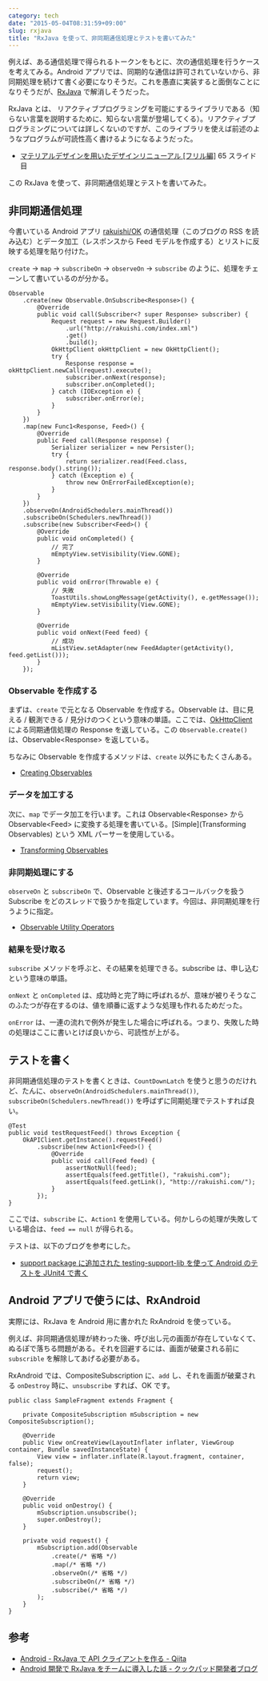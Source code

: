 ```yaml
---
category: tech
date: "2015-05-04T08:31:59+09:00"
slug: rxjava
title: "RxJava を使って、非同期通信処理とテストを書いてみた"
---
```


例えば、ある通信処理で得られるトークンをもとに、次の通信処理を行うケースを考えてみる。Android アプリでは、同期的な通信は許可されていないから、非同期処理を続けて書く必要になりそうだ。これを愚直に実装すると面倒なことになりそうだが、[RxJava](https://github.com/ReactiveX/RxJava) で解消しそうだった。

RxJava とは、
リアクティブプログラミングを可能にするライブラリである（知らない言葉を説明するために、知らない言葉が登場してくる）。リアクティブプログラミングについては詳しくないのですが、このライブラリを使えば前述のようなプログラムが可読性高く書けるようになるようだった。

- [マテリアルデザインを用いたデザインリニューアル [フリル編]](http://www.slideshare.net/yuki930/ss-47398513) 65 スライド目

この RxJava を使って、非同期通信処理とテストを書いてみた。

## 非同期通信処理

今書いている Android アプリ [rakuishi/OK](https://github.com/rakuishi/OK) の通信処理（このブログの RSS を読み込む）とデータ加工（レスポンスから Feed モデルを作成する）とリストに反映する処理を貼り付けた。

`create` → `map` → `subscribeOn` → `observeOn` → `subscribe` のように、処理をチェーンして書いているのが分かる。

    Observable
        .create(new Observable.OnSubscribe<Response>() {
            @Override
            public void call(Subscriber<? super Response> subscriber) {
                Request request = new Request.Builder()
                    .url("http://rakuishi.com/index.xml")
                    .get()
                    .build();
                OkHttpClient okHttpClient = new OkHttpClient();
                try {
                    Response response = okHttpClient.newCall(request).execute();
                    subscriber.onNext(response);
                    subscriber.onCompleted();
                } catch (IOException e) {
                    subscriber.onError(e);
                }
            }
        })
        .map(new Func1<Response, Feed>() {
            @Override
            public Feed call(Response response) {
                Serializer serializer = new Persister();
                try {
                    return serializer.read(Feed.class, response.body().string());
                } catch (Exception e) {
                    throw new OnErrorFailedException(e);
                }
            }
        })
        .observeOn(AndroidSchedulers.mainThread())
        .subscribeOn(Schedulers.newThread())
        .subscribe(new Subscriber<Feed>() {
            @Override
            public void onCompleted() {
                // 完了
                mEmptyView.setVisibility(View.GONE);
            }

            @Override
            public void onError(Throwable e) {
                // 失敗
                ToastUtils.showLongMessage(getActivity(), e.getMessage());
                mEmptyView.setVisibility(View.GONE);
            }

            @Override
            public void onNext(Feed feed) {
                // 成功
                mListView.setAdapter(new FeedAdapter(getActivity(), feed.getList()));
            }
        });

### Observable を作成する

まずは、`create` で元となる Observable を作成する。Observable は、目に見える / 観測できる / 見分けのつくという意味の単語。ここでは、[OkHttpClient](https://github.com/square/okhttp) による同期通信処理の Response を返している。この `Observable.create()` は、Observable&lt;Response&gt; を返している。

ちなみに Observable を作成するメソッドは、`create` 以外にもたくさんある。

- [Creating Observables](https://github.com/ReactiveX/RxJava/wiki/Creating-Observables)

### データを加工する

次に、`map` でデータ加工を行います。これは Observable&lt;Response&gt; から Observable&lt;Feed&gt; に変換する処理を書いている。[Simple](Transforming Observables) という XML パーサーを使用している。

- [Transforming Observables](https://github.com/ReactiveX/RxJava/wiki/Transforming-Observables)

### 非同期処理にする

`observeOn` と `subscribeOn` で、Observable と後述するコールバックを扱う Subscribe をどのスレッドで扱うかを指定しています。今回は、非同期処理を行うように指定。

- [Observable Utility Operators](https://github.com/ReactiveX/RxJava/wiki/Observable-Utility-Operators)

### 結果を受け取る

`subscribe` メソッドを呼ぶと、その結果を処理できる。subscribe は、申し込むという意味の単語。

`onNext` と `onCompleted` は、成功時と完了時に呼ばれるが、意味が被りそうなこのふたつが存在するのは、値を順番に返すような処理も作れるためだった。

`onError` は、一連の流れで例外が発生した場合に呼ばれる。つまり、失敗した時の処理はここに書いとけば良いから、可読性が上がる。

## テストを書く

非同期通信処理のテストを書くときは、`CountDownLatch` を使うと思うのだけれど、たんに、`observeOn(AndroidSchedulers.mainThread())`, `subscribeOn(Schedulers.newThread())` を呼ばずに同期処理でテストすれば良い。

    @Test
    public void testRequestFeed() throws Exception {
        OkAPIClient.getInstance().requestFeed()
            .subscribe(new Action1<Feed>() {
                @Override
                public void call(Feed feed) {
                    assertNotNull(feed);
                    assertEquals(feed.getTitle(), "rakuishi.com");
                    assertEquals(feed.getLink(), "http://rakuishi.com/");
                }
            });
    }

ここでは、`subscribe` に、`Action1` を使用している。何かしらの処理が失敗している場合は、`feed == null` が得られる。

テストは、以下のブログを参考にした。

- [support package に追加された testing-support-lib を使って Android のテストを JUnit4 で書く](http://sys1yagi.hatenablog.com/entry/2014/12/22/135455)

## Android アプリで使うには、RxAndroid

実際には、RxJava を Android 用に書かれた RxAndroid を使っている。

例えば、非同期通信処理が終わった後、呼び出し元の画面が存在していなくて、ぬるぽで落ちる問題がある。それを回避するには、画面が破棄される前に `subscrible` を解除してあげる必要がある。

RxAndroid では、CompositeSubscription に、`add` し、それを画面が破棄される `onDestroy` 時に、`unsubscribe` すれば、OK です。

    public class SampleFragment extends Fragment {

        private CompositeSubscription mSubscription = new CompositeSubscription();

        @Override
        public View onCreateView(LayoutInflater inflater, ViewGroup container, Bundle savedInstanceState) {
            View view = inflater.inflate(R.layout.fragment, container, false);
            request();
            return view;
        }

        @Override
        public void onDestroy() {
            mSubscription.unsubscribe();
            super.onDestroy();
        }

        private void request() {
            mSubscription.add(Observable
                .create(/* 省略 */)
                .map(/* 省略 */)
                .observeOn(/* 省略 */)
                .subscribeOn(/* 省略 */)
                .subscribe(/* 省略 */)
            );
        }
    }

## 参考

- [Android - RxJava で API クライアントを作る - Qiita](http://qiita.com/rejasupotaro/items/18f3b7c62ab071c9fee5)
- [Android 開発で RxJava をチームに導入した話 - クックパッド開発者ブログ](http://techlife.cookpad.com/entry/2015/04/17/100000)
